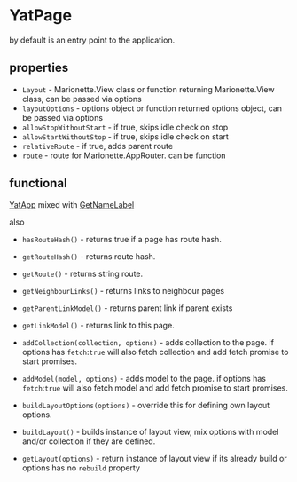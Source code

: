 # YatPage
by default is an entry point to the application.

## properties
* `Layout` - Marionette.View class or function returning Marionette.View class, can be passed via options
* `layoutOptions` - options object or function returned options object, can be passed via options
* `allowStopWithoutStart` - if true, skips idle check on stop
* `allowStartWithoutStop` - if true, skips idle check on start
* `relativeRoute` - if true, adds parent route
* `route` - route for Marionette.AppRouter. can be function

## functional
[YatApp](YatApp.md) mixed with [GetNameLabel](mixins/get-name-label.md)

also 
* `hasRouteHash()` - returns true if a page has route hash.
* `getRouteHash()` - returns route hash.
* `getRoute()` - returns string route.
* `getNeighbourLinks()` - returns links to neighbour pages
* `getParentLinkModel()` - returns parent link if parent exists
* `getLinkModel()` - returns link to this page.


* `addCollection(collection, options)` - adds collection to the page. if options has `fetch`:`true` will also fetch collection and add fetch promise to start promises.
* `addModel(model, options)` - adds model to the page. if options has `fetch`:`true` will also fetch model and add fetch promise to start promises.
* `buildLayoutOptions(options)` - override this for defining own layout options.
* `buildLayout()` - builds instance of layout view, mix options with model and/or collection if they are defined.
* `getLayout(options)` - return instance of layout view if its already build or options has no `rebuild` property

